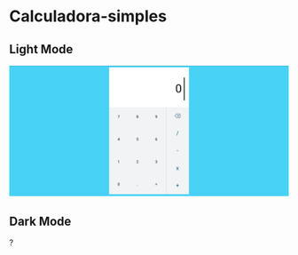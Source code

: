 # Calculadora-simples
## Light Mode
![](https://github.com/JonathanSaan/Calculadora-simples/blob/96e9824849fb7634058d2715f2ad8cf77e57ea49/Screenshot_2022-02-14-11-04-26-1.png)
## Dark Mode
?[](https://github.com/JonathanSaan/Calculadora-simples/blob/96e9824849fb7634058d2715f2ad8cf77e57ea49/Screenshot_2022-02-14-11-04-26-2.png)
